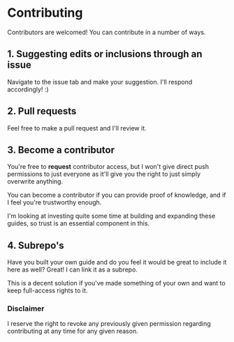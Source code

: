 # Contributing

Contributors are welcomed! You can contribute in a number of ways.



## 1. Suggesting edits or inclusions through an issue

Navigate to the issue tab and make your suggestion. I'll respond accordingly! :)


## 2. Pull requests

Feel free to make a pull request and I'll review it.


## 3. Become a contributor

You're free to **request** contributor access, but I won't give direct push permissions to just everyone as it'll give you the right to just simply overwrite anything.

You can become a contributor if you can provide proof of knowledge, and if I feel you're trustworthy enough.

I'm looking at investing quite some time at building and expanding these guides, so trust is an essential component in this.


## 4. Subrepo's

Have you built your own guide and do you feel it would be great to include it here as well? Great! I can link it as a subrepo.

This is a decent solution if you've made something of your own and want to keep full-access rights to it.





### Disclaimer

I reserve the right to revoke any previously given permission regarding contributing at any time for any given reason.
